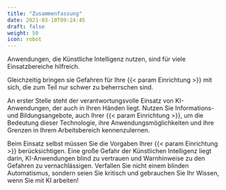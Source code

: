 ```yaml
---
title: "Zusammenfassung"
date: 2021-03-10T09:24:45
draft: false
weight: 50
icon: robot
---
```

Anwendungen, die Künstliche Intelligenz nutzen, sind für viele Einsatzbereiche hilfreich.

Gleichzeitig bringen sie Gefahren für Ihre {{< param Einrichtung >}} mit sich, die zum Teil nur schwer zu beherrschen sind.

An erster Stelle steht der verantwortungsvolle Einsatz von KI-Anwendungen, der auch in Ihren Händen liegt. Nutzen Sie Informations- und Bildungsangebote, auch Ihrer {{< param Einrichtung >}}, um die Bedeutung dieser Technologie, ihre Anwendungsmöglichkeiten und ihre Grenzen in Ihrem Arbeitsbereich kennenzulernen. 

Beim Einsatz selbst müssen Sie die Vorgaben Ihrer {{< param Einrichtung >}} berücksichtigen. Eine große Gefahr der Künstlichen Intelligenz liegt darin, KI-Anwendungen blind zu vertrauen und Warnhinweise zu den Gefahren zu vernachlässigen. Verfallen Sie nicht einem blinden Automatismus, sondern seien Sie kritisch und gebrauchen Sie Ihr Wissen, wenn Sie mit KI arbeiten!


